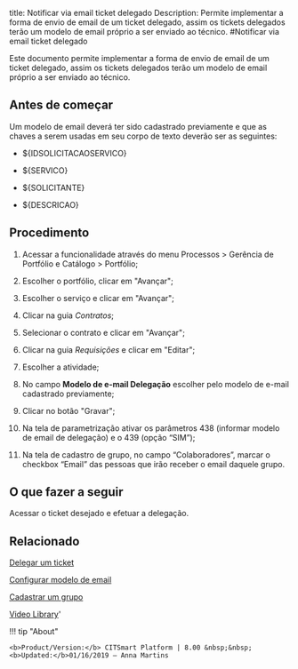title: Notificar via email ticket delegado
Description: Permite implementar a forma de envio de email de um ticket delegado, assim os tickets delegados terão um modelo de email próprio a ser enviado ao técnico.
#Notificar via email ticket delegado

Este documento permite implementar a forma de envio de email de um ticket
delegado, assim os tickets delegados terão um modelo de email próprio a ser
enviado ao técnico.

Antes de começar
--------------------

Um modelo de email deverá ter sido cadastrado previamente e que as chaves a
serem usadas em seu corpo de texto deverão ser as seguintes:

   -   \${IDSOLICITACAOSERVICO}

   -   \${SERVICO}

   -   \${SOLICITANTE}

   -   \${DESCRICAO}

Procedimento
----------------

1.  Acessar a funcionalidade através do menu Processos \> Gerência de Portfólio
    e Catálogo \> Portfólio;

2.  Escolher o portfólio, clicar em "Avançar";

3.  Escolher o serviço e clicar em "Avançar";

4.  Clicar na guia *Contratos*;

5.  Selecionar o contrato e clicar em "Avançar";

6.  Clicar na guia *Requisições* e clicar em "Editar";

7.  Escolher a atividade;

8.  No campo **Modelo de e-mail Delegação** escolher pelo modelo de e-mail
    cadastrado previamente;

9.  Clicar no botão "Gravar";

10.  Na tela de parametrização ativar os parâmetros 438 (informar modelo de email
    de delegação) e o 439 (opção “SIM”);

11.  Na tela de cadastro de grupo, no campo “Colaboradores”, marcar o checkbox
    “Email” das pessoas que irão receber o email daquele grupo.


O que fazer a seguir
--------------------

Acessar o ticket desejado e efetuar a delegação.


Relacionado
-------

[Delegar um ticket](/pt-br/citsmart-platform-8/processes/tickets/use/delegate-ticket.html)

[Configurar modelo de email](/pt-br/citsmart-platform-8/platform-administration/email-settings/email-templates-configure-email-template.html)

[Cadastrar um grupo](/pt-br/citsmart-platform-8/initial-settings/access-settings/user/register-groups.html)

<i class='fa fa-youtube-play  fa-2x' style='color:#97ce17;vertical-align: middle;'> </i> [Video Library](https://www.youtube.com/playlist?list=PLB5qK2uzf2RN9wA1DbVHEot2QD2gW8_jq)'

!!! tip "About"

    <b>Product/Version:</b> CITSmart Platform | 8.00 &nbsp;&nbsp;
    <b>Updated:</b>01/16/2019 – Anna Martins
